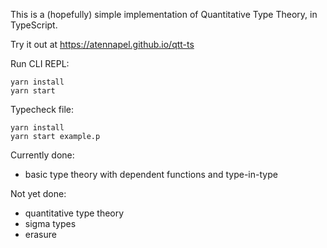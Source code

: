 This is a (hopefully) simple implementation of Quantitative Type Theory, in TypeScript.

Try it out at https://atennapel.github.io/qtt-ts

Run CLI REPL:
```
yarn install
yarn start
```

Typecheck file:
```
yarn install
yarn start example.p
```

Currently done:
- basic type theory with dependent functions and type-in-type

Not yet done:
- quantitative type theory
- sigma types
- erasure
